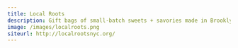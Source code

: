 ```yaml
---
title: Local Roots
description: Gift bags of small-batch sweets + savories made in Brooklyn.
image: /images/localroots.png
siteurl: http://localrootsnyc.org/
---
```

